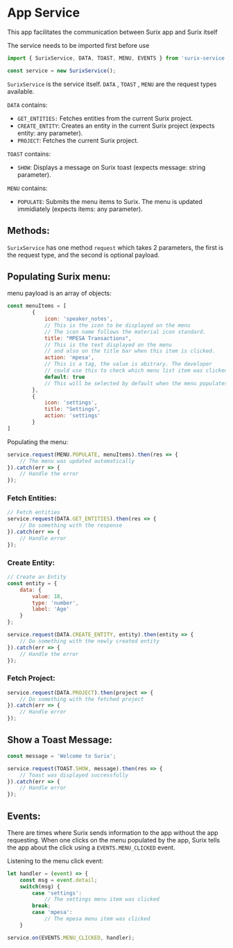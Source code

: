 # App Service
This app facilitates the communication between Surix app and Surix itself

The service needs to be imported first before use
```javascript
import { SurixService, DATA, TOAST, MENU, EVENTS } from 'surix-service';

const service = new SurixService();
```
`SurixService`    is the service itself.
`DATA` , `TOAST` , `MENU`    are the request types available.

`DATA` contains:
- `GET_ENTITIES:` Fetches entities from the current Surix project.
- `CREATE_ENTITY`: Creates an entity in the current Surix project (expects entity: any parameter).
- `PROJECT`: Fetches the current Surix project.

`TOAST` contains:
- `SHOW`: Displays a message on Surix toast (expects message: string parameter).

`MENU` contains:
- `POPULATE`: Submits the menu items to Surix. The menu is updated immidiately (expects items: any parameter).

## Methods:
`SurixService` has one method `request` which takes 2 parameters, the first is the request type, and the second is optional payload.
## 
## Populating Surix menu:
menu payload is an array of objects:
```javascript
const menuItems = [
        {
            icon: 'speaker_notes', 
            // This is the icon to be displayed on the menu
            // The icon name follows the material icon standard.
            title: "MPESA Transactions", 
            // This is the text displayed on the menu
            // and also on the title bar when this item is clicked.
            action: 'mpesa', 
            // This is a tag, the value is abitrary. The developer 
            // could use this to check which menu list item was clicked
            default: true 
            // This will be selected by default when the menu populates
        },
        {
            icon: 'settings',
            title: "Settings",
            action: 'settings'
        }
]
```

Populating the menu:
```javascript
service.request(MENU.POPULATE, menuItems).then(res => {
    // The menu was updated automatically
}).catch(err => {
    // Handle the error
});
```
### 
### Fetch Entities:
```javascript
// Fetch entities
service.request(DATA.GET_ENTITIES).then(res => {
    // Do something with the response
}).catch(err => {
    // Handle error
});
```
### 
### Create Entity:
```javascript
// Create an Entity
const entity = {
    data: {
        value: 18,
        type: 'number',
        label: 'Age'
    }
};

service.request(DATA.CREATE_ENTITY, entity).then(entity => {
    // Do something with the newly created entity
}).catch(err => {
    // Handle the error
});
```

### Fetch Project:
```javascript
service.request(DATA.PROJECT).then(project => {
    // Do something with the fetched project
}).catch(err => {
    // Handle error
});
```

## Show a Toast Message:
```javascript
const message = 'Welcome to Surix';

service.request(TOAST.SHOW, message).then(res => {
    // Toast was displayed successfully 
}).catch(err => {
    // Handle error
});
```
## Events:
There are times where Surix sends information to the app without the app requesting. When one clicks on the menu populated by the app, Surix tells the app about the click using a `EVENTS.MENU_CLICKED` event.

Listening to the menu click event:
```javascript
let handler = (event) => {
    const msg = event.detail;
    switch(msg) {
        case 'settings':
            // The settings menu item was clicked
        break;
        case 'mpesa':
            // The mpesa menu item was clicked
    }

service.on(EVENTS.MENU_CLICKED, handler);
```
